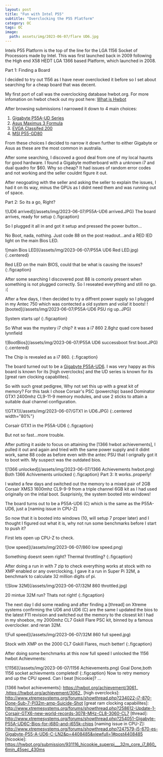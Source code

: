 ```yaml
---
layout: post
title: "Fun with Intel P55"
subtitle: "Overclocking the P55 Platform"
category: OC
tags: OC
image:
  path: assets/img/2023-06-07/flare UD6.jpg
---
```


Intels P55 Platform is the top of the line for the LGA 1156 Socket of Processors made by Intel. This was first launched back in 2009 following the High end X58 HEDT LGA 1366 based Platform, which launched in 2008.

Part 1: Finding a Board

I decided to try out 1156 as I have never overclocked it before so I set about searching for a cheap board that was decent. 

My first port of call was the overclocking database hwbot.org. For more infomation on hwbot check out my post here: [What is Hwbot]

After browsing submissions I narrowed it down to 4 main choices:

1. [Gigabyte P55A-UD Series]
2. [Asus Maximus 3 Formula]
3. [EVGA Classifed 200]
4. [MSI P55-GD80]


From these choices I decided to narrow it down further to either Gigabyte or Asus as these are the most common in australia. 

After some searching, I discoved a good deal from one of my local haunts for good hardware. I found a Gigabyte motherboard with a unknown i7 and dual quadro for $60. Why so cheap? It had issues of random error codes and not working and the seller couldnt figure it out.

After neogoating with the seller and asking the seller to explain the issues, I had it on its way, minus the GPUs as I didnt need them and was running out of space.

Part 2: So its a go, Right?

![UD6 arrived](/assets/img/2023-06-07/P55A-UD6 arrived.JPG)
The board arrives, ready for setup
{:.figcaption}

So I plugged it all in and got it setup and pressed the power button...

No Boot, nada, nothing. Just code 88 on the post readout...and a RED lED light on the main Bios LED.

![main Bios LED](/assets/img/2023-06-07/P55A UD6 Red LED.jpg){:.centered}<br>

Red LED on the main BIOS, could that be what is causing the issues? 
{:.figcaption}

After some searching I discovered post 88 is comonly present when something is not plugged correctly. So I reseated everything and still no go. :( 

After a few days, I then decided to try a diffrent power supply so I plugged in my Antec 750 which was contected a old system and volia! it boots! ![booted](/assets/img/2023-06-07/P55A-UD6 PSU rig up..JPG)

System starts up!
{:.figcaption}

So What was the mystery i7 chip? it was a i7 860 2.8ghz quad core based lynnfield 

![BootBios](/assets/img/2023-06-07/P55A UD6 successboot first boot.JPG) {:.centered} 

The Chip is revealed as a i7 860.
{:.figcaption}

The board turned out to be a [Gigabyte P55A-UD6]. I was very happy as this board is known for its [high overclocks] and the UD series is known for its [great ram clocking capabilites].

So with such great pedigree, Why not set this up with a great kit of memory? For this task I chose Corsair's PSC (powerchip) based Dominator GTX1 2400mhz CL9-11-9 memory modules, and use 2 sticks to attain a suitable dual channel configuration.

![GTX1](/assets/img/2023-06-07/GTX1 in UD6.JPG) {:.centered width="80%"}

Corsair GTX1 in the P55A-UD6
{:.figcaption}

But not so fast...more trouble.

After putting it aside to focus on attaining the [1366 hwbot achievements], I pulled it out and again and tried with the same power supply and it didnt work, same 88 code as before even with the antec PSU that I orignally got it to boot with.
My suspect was the outdated bios.

![1366 unlocked](/assets/img/2023-06-07/1366 Achievements hwbot.png)
Both 1366 Achivements unlocked
{:.figcaption}
Part 3: It works..properly!

I waited a few days and switched out the memory to a mixed pair of  2GB Corsair XMS3 1600mhz CL9-9-9 from a triple channel 6GB kit as I had used originally on the intial boot. Susprisinly, the system booted into windows!

The board turns out to be a P55A-UD6 (C) which is the same as the P55A-UD6, just a [naming issue in CPU-Z]

So now that it is booted into windows (10, will setup 7 proper later) and I thought I figured out what it is, why not run some benchmarks before I start to push it?

First lets open up CPU-Z to check.

![low speed](/assets/img/2023-06-07/860 low speed.png)

Something doesnt seem right? Thermal throttling?
{:.figcaption}

After doing a run in with 7 zip to check everything works at stock with no XMP enabled or any overclocking, I gave it a run in Super Pi 32M, a benchmark to calculate 32 million digits of pi.

![Slow 32M](/assets/img/2023-06-07/32M 860 throttled.jpg)

20 mintue 32M run? Thats not right!
{:.figcaption}

The next day I did some reading and after finding a [thread] on Xtreme systems confirming the UD6 and UD6 (C) are the same I updated the bios to the latest F11 revision and switched out the memory to the closest kit I had in my shoebox, my 2000mhz CL7 Gskill Flare PSC kit, binned by a famous overclocker. and reran 32M.

![Full speed](/assets/img/2023-06-07/32M 860 full speed.jpg)

Stock with XMP on the 2000 CL7 Gskill Flares, much better!
{:.figcaption}

After doing some benchmarks at this now full speed I unlocked the 1156 hwbot Achievments:

![1156](/assets/img/2023-06-07/1156 Achievements.png)
Goal Done,both 1156 socket achievments completed!
{:.figcaption}
Now to retry memory and up the CPU speed. Can I beat [hicookie]?
...

[Gigabyte P55A-UD Series]: https://www.techpowerup.com/106990/gigabyte-details-the-p55a-series-motherboards-support-usb-3-0-and-sata-6-gbps
[Asus Maximus 3 Formula]: https://www.asus.com/us/supportonly/maximus%20iii%20formula/helpdesk_knowledge/
[EVGA Classifed 200]: https://au.evga.com/products/product.aspx?pn=160-LF-E659-KR
[MSI P55-GD80]: https://www.msi.com/Motherboard/P55GD80/Specification
[What is Hwbot]: https://jimba86.github.io/oc/What-is-Hwbot.html
[Gigabyte P55A-UD6]: https://www.gigabyte.com/au/Motherboard/GA-P55A-UD6-rev-10#ov
[1366 hwbot achievements]: https://hwbot.org/achievement/3061_ ,https://hwbot.org/achievement/3062_ 
[high overclocks]: http://www.xtremesystems.org/forums/showthread.php?234022-i7-870-Done-Sub-7-PI32m-amp-Suicide-Shot
[great ram clocking capabilites]: http://www.xtremesystems.org/forums/showthread.php?258612-Update-1-Corsair-GTX6-new-world-records-3078-MHz-CL8-3060-CL7
[thread]: http://www.xtremesystems.org/forums/showthread.php?254051-Gigabyte-P55A-UD6C-Bios-for-i680-and-i655k-chips
[naming issue in CPU-Z]: http://www.xtremesystems.org/forums/showthread.php?247579-i5-670-es-Gigabyte-P55-A-UD6-C-LN2&p=4408485&viewfull=1#post4408485
[hicookie]: https://hwbot.org/submission/931116_hicookie_superpi___32m_core_i7_860_6min_45sec_430ms
